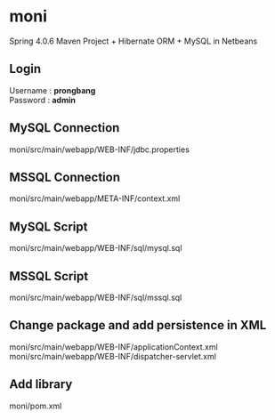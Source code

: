 # moni
Spring 4.0.6 Maven Project + Hibernate ORM + MySQL in Netbeans

<h2>Login</h2>
Username : <b>prongbang</b><br/>
Password : <b>admin</b><br/>

<h2>MySQL Connection</h2>
moni/src/main/webapp/WEB-INF/jdbc.properties<br/>

<h2>MSSQL Connection</h2>
moni/src/main/webapp/META-INF/context.xml<br/>

<h2>MySQL Script</h2>
moni/src/main/webapp/WEB-INF/sql/mysql.sql<br/>

<h2>MSSQL Script</h2>
moni/src/main/webapp/WEB-INF/sql/mssql.sql<br/>

<h2>Change package and add persistence in XML</h2>
moni/src/main/webapp/WEB-INF/applicationContext.xml<br/>
moni/src/main/webapp/WEB-INF/dispatcher-servlet.xml<br/>

<h2>Add library</h2>
moni/pom.xml<br/>
